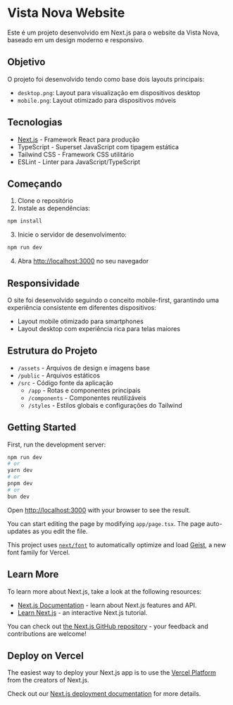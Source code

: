 # Vista Nova Website

Este é um projeto desenvolvido em Next.js para o website da Vista Nova, baseado em um design moderno e responsivo.

## Objetivo

O projeto foi desenvolvido tendo como base dois layouts principais:
- `desktop.png`: Layout para visualização em dispositivos desktop
- `mobile.png`: Layout otimizado para dispositivos móveis

## Tecnologias

- [Next.js](https://nextjs.org) - Framework React para produção
- TypeScript - Superset JavaScript com tipagem estática
- Tailwind CSS - Framework CSS utilitário
- ESLint - Linter para JavaScript/TypeScript

## Começando

1. Clone o repositório
2. Instale as dependências:
```bash
npm install
```

3. Inicie o servidor de desenvolvimento:
```bash
npm run dev
```

4. Abra [http://localhost:3000](http://localhost:3000) no seu navegador

## Responsividade

O site foi desenvolvido seguindo o conceito mobile-first, garantindo uma experiência consistente em diferentes dispositivos:
- Layout mobile otimizado para smartphones
- Layout desktop com experiência rica para telas maiores

## Estrutura do Projeto

- `/assets` - Arquivos de design e imagens base
- `/public` - Arquivos estáticos
- `/src` - Código fonte da aplicação
  - `/app` - Rotas e componentes principais
  - `/components` - Componentes reutilizáveis
  - `/styles` - Estilos globais e configurações do Tailwind

## Getting Started

First, run the development server:

```bash
npm run dev
# or
yarn dev
# or
pnpm dev
# or
bun dev
```

Open [http://localhost:3000](http://localhost:3000) with your browser to see the result.

You can start editing the page by modifying `app/page.tsx`. The page auto-updates as you edit the file.

This project uses [`next/font`](https://nextjs.org/docs/app/building-your-application/optimizing/fonts) to automatically optimize and load [Geist](https://vercel.com/font), a new font family for Vercel.

## Learn More

To learn more about Next.js, take a look at the following resources:

- [Next.js Documentation](https://nextjs.org/docs) - learn about Next.js features and API.
- [Learn Next.js](https://nextjs.org/learn) - an interactive Next.js tutorial.

You can check out [the Next.js GitHub repository](https://github.com/vercel/next.js) - your feedback and contributions are welcome!

## Deploy on Vercel

The easiest way to deploy your Next.js app is to use the [Vercel Platform](https://vercel.com/new?utm_medium=default-template&filter=next.js&utm_source=create-next-app&utm_campaign=create-next-app-readme) from the creators of Next.js.

Check out our [Next.js deployment documentation](https://nextjs.org/docs/app/building-your-application/deploying) for more details.

